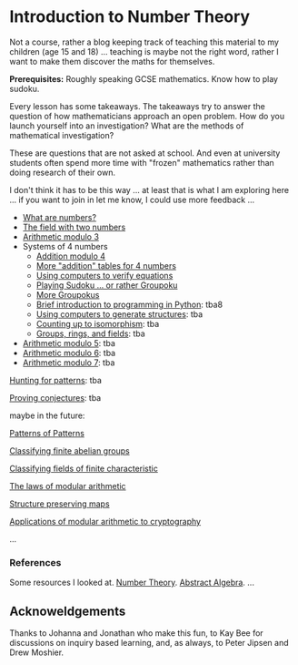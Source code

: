 # Introduction to Number Theory

Not a course, rather a blog keeping track of teaching this material to my children (age 15 and 18)  ... teaching is maybe not the right word, rather I want to make them discover the maths for themselves.

**Prerequisites:** Roughly speaking GCSE mathematics. Know how to play sudoku.

Every lesson has some takeaways. The takeaways try to answer the question of how mathematicians approach an open problem. How do you launch yourself into an investigation? What are the methods of mathematical investigation? 

These are questions that are not asked at school. And even at university students often spend more time with "frozen" mathematics rather than doing research of their own.

I don't think it has to be this way ... at least that is what I am exploring here ... if you want to join in let me know, I could use more feedback ...

- [What are numbers?](https://hackmd.io/@alexhkurz/ByKQ3EGiU)
- [The field with two numbers](https://hackmd.io/@alexhkurz/HyzjN3qsI)
- [Arithmetic modulo 3](https://hackmd.io/@alexhkurz/SyJCHSMs8)
- Systems of 4 numbers
   - [Addition modulo 4](https://hackmd.io/@alexhkurz/SJZTQ9moL)
   - [More "addition" tables for 4 numbers](https://hackmd.io/@alexhkurz/Sy4X0P4oU)
   - [Using computers to verify equations](https://hackmd.io/@alexhkurz/r1Gdg_EoU)
   - [Playing Sudoku ... or rather Groupoku](https://hackmd.io/@alexhkurz/B1w9oSPiL)
   - [More Groupokus](https://hackmd.io/@alexhkurz/S1xSrvwjL)
   - [Brief introduction to programming in Python](): tba8
   - [Using computers to generate structures](): tba  
   - [Counting up to isomorphism](): tba
   - [Groups, rings, and fields](): tba
- [Arithmetic modulo 5](): tba
- [Arithmetic modulo 6](): tba
- [Arithmetic modulo 7](): tba

[Hunting for patterns](): tba

[Proving conjectures](): tba

maybe in the future:

[Patterns of Patterns]() 

[Classifying finite abelian groups](http://abstract.ups.edu/aata/section-finite-abelian-groups.html)

[Classifying fields of finite characteristic]()

[The laws of modular arithmetic]()

[Structure preserving maps]()

[Applications of modular arithmetic to cryptography]()

...

### References

Some resources I looked at. [Number Theory](http://faculty.bard.edu/~belk/math318/). [Abstract Algebra](http://abstract.ups.edu/aata/section-finite-abelian-groups.html). ...

## Acknoweldgements

Thanks to Johanna and Jonathan who make this fun, to Kay Bee for discussions on inquiry based learning, and, as always, to Peter Jipsen and Drew Moshier.
